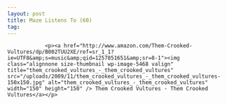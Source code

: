 ```yaml
---
layout: post
title: Maze Listens To (60)
tag: 
---
```



                <p><a href="http://www.amazon.com/Them-Crooked-Vultures/dp/B002TUU2XE/ref=sr_1_1?ie=UTF8&amp;s=music&amp;qid=1257851651&amp;sr=8-1"><img class="alignnone size-thumbnail wp-image-5468 valign" title="them_crooked_vultures_-_them_crooked_vultures" src="/uploads/2009/11/them_crooked_vultures_-_them_crooked_vultures-150x150.jpg" alt="them_crooked_vultures_-_them_crooked_vultures" width="150" height="150" /> Them Crooked Vultures - Them Crooked Vultures</a></p>
            

